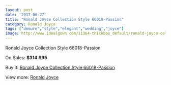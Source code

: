 ```yaml
---
layout: post
date: '2017-06-27'
title: "Ronald Joyce Collection Style 66018-Passion"
category: Ronald Joyce
tags: ["demure","style","elegant","wedding","joyce"]
image: http://www.idealgown.com/11364-thickbox_default/ronald-joyce-collection-style-66018-passion.jpg
---
```

Ronald Joyce Collection Style 66018-Passion

On Sales: **$314.995**
<a href="https://www.idealgown.com/en/ronald-joyce/4654-ronald-joyce-collection-style-66018-passion.html"><amp-img layout="responsive" width="600" height="600" src="//www.idealgown.com/11364-thickbox_default/ronald-joyce-collection-style-66018-passion.jpg" alt="Ronald Joyce Collection Style 66018-Passion 0" /></a>
<a href="https://www.idealgown.com/en/ronald-joyce/4654-ronald-joyce-collection-style-66018-passion.html"><amp-img layout="responsive" width="600" height="600" src="//www.idealgown.com/11366-thickbox_default/ronald-joyce-collection-style-66018-passion.jpg" alt="Ronald Joyce Collection Style 66018-Passion 1" /></a>
<a href="https://www.idealgown.com/en/ronald-joyce/4654-ronald-joyce-collection-style-66018-passion.html"><amp-img layout="responsive" width="600" height="600" src="//www.idealgown.com/11365-thickbox_default/ronald-joyce-collection-style-66018-passion.jpg" alt="Ronald Joyce Collection Style 66018-Passion 2" /></a>

Buy it: [Ronald Joyce Collection Style 66018-Passion](https://www.idealgown.com/en/ronald-joyce/4654-ronald-joyce-collection-style-66018-passion.html "Ronald Joyce Collection Style 66018-Passion")

View more: [Ronald Joyce](https://www.idealgown.com/en/56-ronald-joyce "Ronald Joyce")